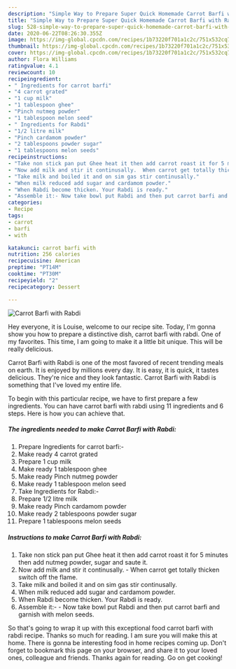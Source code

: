 ```yaml
---
description: "Simple Way to Prepare Super Quick Homemade Carrot Barfi with Rabdi"
title: "Simple Way to Prepare Super Quick Homemade Carrot Barfi with Rabdi"
slug: 528-simple-way-to-prepare-super-quick-homemade-carrot-barfi-with-rabdi
date: 2020-06-22T08:26:30.355Z
image: https://img-global.cpcdn.com/recipes/1b73220f701a1c2c/751x532cq70/carrot-barfi-with-rabdi-recipe-main-photo.jpg
thumbnail: https://img-global.cpcdn.com/recipes/1b73220f701a1c2c/751x532cq70/carrot-barfi-with-rabdi-recipe-main-photo.jpg
cover: https://img-global.cpcdn.com/recipes/1b73220f701a1c2c/751x532cq70/carrot-barfi-with-rabdi-recipe-main-photo.jpg
author: Flora Williams
ratingvalue: 4.1
reviewcount: 10
recipeingredient:
- " Ingredients for carrot barfi"
- "4 carrot grated"
- "1 cup milk"
- "1 tablespoon ghee"
- "Pinch nutmeg powder"
- "1 tablespoon melon seed"
- " Ingredients for Rabdi"
- "1/2 litre milk"
- "Pinch cardamom powder"
- "2 tablespoons powder sugar"
- "1 tablespoons melon seeds"
recipeinstructions:
- "Take non stick pan put Ghee heat it then add carrot roast it for 5 minutes then add nutmeg powder, sugar and saute it."
- "Now add milk and stir it continusally.  When carrot get totally thicken switch off the flame."
- "Take milk and boiled it and on sim gas stir continusally."
- "When milk reduced add sugar and cardamom powder."
- "When Rabdi become thicken. Your Rabdi is ready."
- "Assemble it:- Now take bowl put Rabdi and then put carrot barfi and garnish with melon seeds."
categories:
- Recipe
tags:
- carrot
- barfi
- with

katakunci: carrot barfi with 
nutrition: 256 calories
recipecuisine: American
preptime: "PT14M"
cooktime: "PT30M"
recipeyield: "2"
recipecategory: Dessert

---
```



![Carrot Barfi with Rabdi](https://img-global.cpcdn.com/recipes/1b73220f701a1c2c/751x532cq70/carrot-barfi-with-rabdi-recipe-main-photo.jpg)

Hey everyone, it is Louise, welcome to our recipe site. Today, I'm gonna show you how to prepare a distinctive dish, carrot barfi with rabdi. One of my favorites. This time, I am going to make it a little bit unique. This will be really delicious.

Carrot Barfi with Rabdi is one of the most favored of recent trending meals on earth. It is enjoyed by millions every day. It is easy, it is quick, it tastes delicious. They're nice and they look fantastic. Carrot Barfi with Rabdi is something that I've loved my entire life.




To begin with this particular recipe, we have to first prepare a few ingredients. You can have carrot barfi with rabdi using 11 ingredients and 6 steps. Here is how you can achieve that.

<!--inarticleads1-->

##### The ingredients needed to make Carrot Barfi with Rabdi:

1. Prepare  Ingredients for carrot barfi:-
1. Make ready 4 carrot grated
1. Prepare 1 cup milk
1. Make ready 1 tablespoon ghee
1. Make ready Pinch nutmeg powder
1. Make ready 1 tablespoon melon seed
1. Take  Ingredients for Rabdi:-
1. Prepare 1/2 litre milk
1. Make ready Pinch cardamom powder
1. Make ready 2 tablespoons powder sugar
1. Prepare 1 tablespoons melon seeds




<!--inarticleads2-->

##### Instructions to make Carrot Barfi with Rabdi:

1. Take non stick pan put Ghee heat it then add carrot roast it for 5 minutes then add nutmeg powder, sugar and saute it.
1. Now add milk and stir it continusally.  - When carrot get totally thicken switch off the flame.
1. Take milk and boiled it and on sim gas stir continusally.
1. When milk reduced add sugar and cardamom powder.
1. When Rabdi become thicken. Your Rabdi is ready.
1. Assemble it:- - Now take bowl put Rabdi and then put carrot barfi and garnish with melon seeds.




So that's going to wrap it up with this exceptional food carrot barfi with rabdi recipe. Thanks so much for reading. I am sure you will make this at home. There is gonna be interesting food in home recipes coming up. Don't forget to bookmark this page on your browser, and share it to your loved ones, colleague and friends. Thanks again for reading. Go on get cooking!
